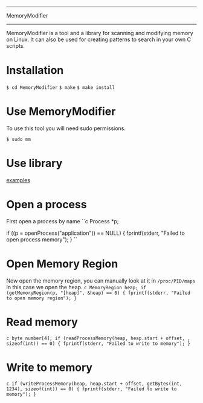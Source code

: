 **************
MemoryModifier
**************

MemoryModifier is a tool and a library for scanning and modifying memory on Linux.
It can also be used for creating patterns to search in your own C scripts.

Installation
============

``$ cd MemoryModifier``
``$ make``
``$ make install``

Use MemoryModifier
==================

To use this tool you will need sudo permissions.

``$ sudo mm``

Use library
==========

[examples](https://github.com/danielfvm/MemoryModifier/tree/master/examples)

# Open a process
First open a process by name
``c
Process *p;

if ((p = openProcess("application")) == NULL) {
    fprintf(stderr, "Failed to open process memory");
}
``

# Open Memory Region
Now open the memory region, you can manually look at it in ``/proc/PID/maps``
In this case we open the heap.
``c
MemoryRegion heap;
if (getMemoryRegion(p, "[heap]", &heap) == 0) {
    fprintf(stderr, "Failed to open memory region");
}
``

# Read memory
``c
byte number[4];
if (readProcessMemory(heap, heap.start + offset, , sizeof(int)) == 0) {
    fprintf(stderr, "Failed to write to memory");
}
``

# Write to memory
``c
if (writeProcessMemory(heap, heap.start + offset, getBytes(int, 1234), sizeof(int)) == 0) {
    fprintf(stderr, "Failed to write to memory");
}
``
